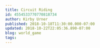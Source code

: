 ```yaml
---
title: Circuit Riding
id: 4554533770770818734
author: Kirby Urner
published: 2018-10-18T11:30:00.000-07:00
updated: 2018-10-22T22:05:36.890-07:00
blog: world_game
tags: 
---
```


